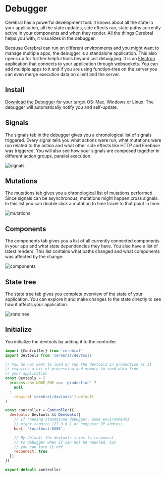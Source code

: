 # Debugger

Cerebral has a powerful development tool. It knows about all the state in your application, all the state updates, side effects run, state paths currently active in your components and when they render. All the things Cerebral helps you with, it visualizes in the debugger.

Because Cerebral can run on different environments and you might want to manage multiple apps, the debugger is a standalone application. This also opens up for further helpful tools beyond just debugging. It is an [Electron](https://electron.atom.io/) application that connects to your application through websockets. You can add multiple apps to it and if you are using function-tree on the server you can even merge execution data on client and the server.

## Install
[Download the Debugger](https://github.com/cerebral/cerebral-debugger/releases) for your target OS: Mac, Windows or Linux. The debugger will automatically notify you and self-update.

## Signals
The signals tab in the debugger gives you a chronological list of signals triggered. Every signal tells you what actions were run, what mutations were run related to the action and what other side effects like HTTP and Firebase was triggered. You will also see how your signals are composed together in different action groups, parallel execution.

![signals](/images/signals.png)

## Mutations
The mutations tab gives you a chronological list of mutations performed. Since signals can be asynchronous, mutations might happen cross signals. In this list you can double click a mutation to time travel to that point in time.

![mutations](/images/mutations.png)

## Components
The components tab gives you a list of all currently connected components in your app and what state dependencies they have. You also have a list of latest renders. This list contains what paths changed and what components was affected by the change.

![components](/images/components.png)

## State tree
The state tree tab gives you complete overview of the state of your application. You can explore it and make changes to the state directly to see how it affects your application.

![state tree](/images/state_tree.png)

## Initialize
You initialize the devtools by adding it to the controller.

```js
import {Controller} from 'cerebral'
import Devtools from 'cerebral/devtools'

// You do not want to load or run the devtools in production as it
// requires a bit of processing and memory to send data from
// your application
const Devtools = (
  process.env.NODE_ENV === 'production' ?
    null
  :
    require('cerebral/devtools').default
)

const controller = Controller({
  devtools: Devtools && Devtools({
    // If running standalone debugger. Some environments
    // might require 127.0.0.1 or computer IP address
    host: 'localhost:8585',

    // By default the devtools tries to reconnect
    // to debugger when it can not be reached, but
    // you can turn it off
    reconnect: true
  })
})

export default controller
```
